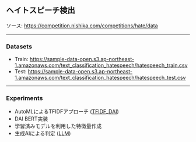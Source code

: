 ## ヘイトスピーチ検出
ソース: https://competition.nishika.com/competitions/hate/data

***
### Datasets
- Train: https://sample-data-open.s3.ap-northeast-1.amazonaws.com/text_classification_hatespeech/hatespeech_train.csv
- Test: https://sample-data-open.s3.ap-northeast-1.amazonaws.com/text_classification_hatespeech/hatespeech_test.csv

***
### Experiments
- AutoMLによるTFIDFアプローチ ([TFIDF_DAI](./TFIDF_DAI))
- DAI BERT実装
- 学習済みモデルを利用した特徴量作成
- 生成AIによる判定 ([LLM](./LLM))
